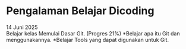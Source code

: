 # Pengalaman Belajar Dicoding

14 Juni 2025    
Belajar kelas Memulai Dasar Git. (Progres 21%)
*Belajar apa itu Git dan menggunakannya.
*Belajar Tools yang dapat digunakan untuk Git.
